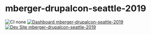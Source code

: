 # mberger-drupalcon-seattle-2019

![CI none](https://img.shields.io/badge/ci-none-orange.svg)
[![Dashboard mberger-drupalcon-seattle-2019](https://img.shields.io/badge/dashboard-mberger_drupalcon_seattle_2019-yellow.svg)](https://dashboard.pantheon.io/sites/dbeddbc1-8cc7-4534-b1b9-a7ba4f0da915#dev/code)
[![Dev Site mberger-drupalcon-seattle-2019](https://img.shields.io/badge/site-mberger_drupalcon_seattle_2019-blue.svg)](http://dev-mberger-drupalcon-seattle-2019.pantheonsite.io/)
